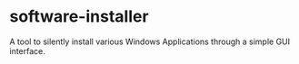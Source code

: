 # software-installer
 A tool to silently install various Windows Applications through a simple GUI interface.
